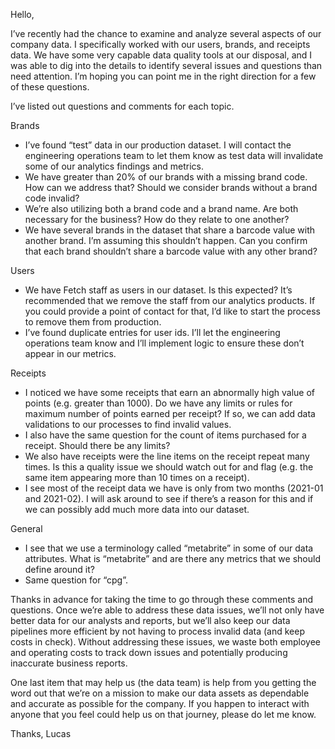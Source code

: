 Hello,

I’ve recently had the chance to examine and analyze several aspects of our company data. I specifically worked with our users, brands, and receipts data. We have some very capable data quality tools at our disposal, and I was able to dig into the details to identify several issues and questions than need attention. I’m hoping you can point me in the right direction for a few of these questions.

I’ve listed out questions and comments for each topic.

Brands
-	I’ve found “test” data in our production dataset. I will contact the engineering operations team to let them know as test data will invalidate some of our analytics findings and metrics.
-	We have greater than 20% of our brands with a missing brand code. How can we address that? Should we consider brands without a brand code invalid?
-	We’re also utilizing both a brand code and a brand name. Are both necessary for the business? How do they relate to one another?
-	We have several brands in the dataset that share a barcode value with another brand. I’m assuming this shouldn’t happen. Can you confirm that each brand shouldn’t share a barcode value with any other brand? 

Users
-	We have Fetch staff as users in our dataset. Is this expected? It’s recommended that we remove the staff from our analytics products. If you could provide a point of contact for that, I’d like to start the process to remove them from production.
-	I’ve found duplicate entries for user ids. I’ll let the engineering operations team know and I’ll implement logic to ensure these don’t appear in our metrics.

Receipts
-	I noticed we have some receipts that earn an abnormally high value of points (e.g. greater than 1000). Do we have any limits or rules for maximum number of points earned per receipt? If so, we can add data validations to our processes to find invalid values.
-	I also have the same question for the count of items purchased for a receipt. Should there be any limits?
-	We also have receipts were the line items on the receipt repeat many times. Is this a quality issue we should watch out for and flag (e.g. the same item appearing more than 10 times on a receipt).
-	I see most of the receipt data we have is only from two months (2021-01 and 2021-02). I will ask around to see if there’s a reason for this and if we can possibly add much more data into our dataset.


General
-	I see that we use a terminology called “metabrite” in some of our data attributes. What is “metabrite” and are there any metrics that we should define around it?
-	Same question for “cpg”.

Thanks in advance for taking the time to go through these comments and questions. Once we’re able to address these data issues, we’ll not only have better data for our analysts and reports, but we’ll also keep our data pipelines more efficient by not having to process invalid data (and keep costs in check). Without addressing these issues, we waste both employee and operating costs to track down issues and potentially producing inaccurate business reports.

One last item that may help us (the data team) is help from you getting the word out that we’re on a mission to make our data assets as dependable and accurate as possible for the company. If you happen to interact with anyone that you feel could help us on that journey, please do let me know.

Thanks,
Lucas
